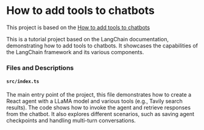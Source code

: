 # How to add tools to chatbots

This project is based on the [How to add tools to chatbots](https://js.langchain.com/docs/how_to/chatbots_tools/)

This is a tutorial project based on the LangChain documentation, demonstrating how to add tools to chatbots. It showcases the capabilities of the LangChain framework and its various components.

### Files and Descriptions

#### `src/index.ts`

The main entry point of the project, this file demonstrates how to create a React agent with a LLaMA model and various tools (e.g., Tavily search results). The code shows how to invoke the agent
and retrieve responses from the chatbot. It also explores different scenarios, such as saving agent checkpoints and handling multi-turn conversations.
